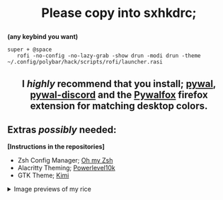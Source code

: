    # <p align="center"> Please copy into sxhkdrc; </p>
**(any keybind you want)** 
```
super + @space
   rofi -no-config -no-lazy-grab -show drun -modi drun -theme ~/.config/polybar/hack/scripts/rofi/launcher.rasi
```

## **<p align="center">I _highly_ recommend that you install; [pywal](https://github.com/dylanaraps/pywal), [pywal-discord](https://github.com/FilipLitwora/pywal-discord) and the [Pywalfox](https://addons.mozilla.org/en-US/firefox/addon/pywalfox/) firefox extension for matching desktop colors.</p>**

## Extras _possibly_ needed:             
**[Instructions in the repositories]**

- Zsh Config Manager; [Oh my Zsh](https://ohmyz.sh/)
- Alacritty Theming; [Powerlevel10k](https://github.com/romkatv/powerlevel10k)
- GTK Theme; [Kimi](https://github.com/EliverLara/Kimi) 


<details>
<summary> Image previews of my rice </summary>

![Rice Terminals](https://user-images.githubusercontent.com/45978346/132133199-ca2fd49a-24cb-4bcc-8c5d-d2b0206f65da.png)
![Desktop-rainbow](https://user-images.githubusercontent.com/45978346/132133003-42f6e528-a4de-4a96-93c6-0247d281976a.png)
![Rofi Rice-rainbow](https://user-images.githubusercontent.com/45978346/132133004-22b15f04-b21f-46f7-b77f-4c8798301ef0.png)



</details>

